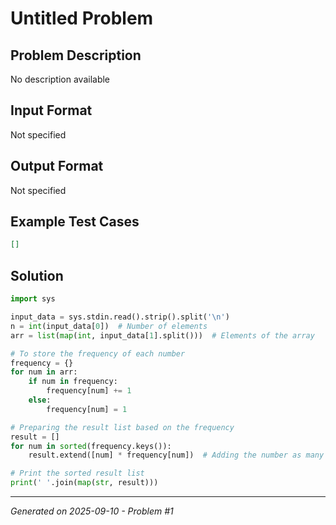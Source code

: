 # Untitled Problem

## Problem Description
No description available

## Input Format
Not specified

## Output Format
Not specified

## Example Test Cases
```json
[]
```

## Solution
```python
import sys

input_data = sys.stdin.read().strip().split('\n')
n = int(input_data[0])  # Number of elements
arr = list(map(int, input_data[1].split()))  # Elements of the array

# To store the frequency of each number
frequency = {}
for num in arr:
    if num in frequency:
        frequency[num] += 1
    else:
        frequency[num] = 1

# Preparing the result list based on the frequency
result = []
for num in sorted(frequency.keys()):
    result.extend([num] * frequency[num])  # Adding the number as many times as it appears

# Print the sorted result list
print(' '.join(map(str, result)))
```

---
*Generated on 2025-09-10 - Problem #1*
